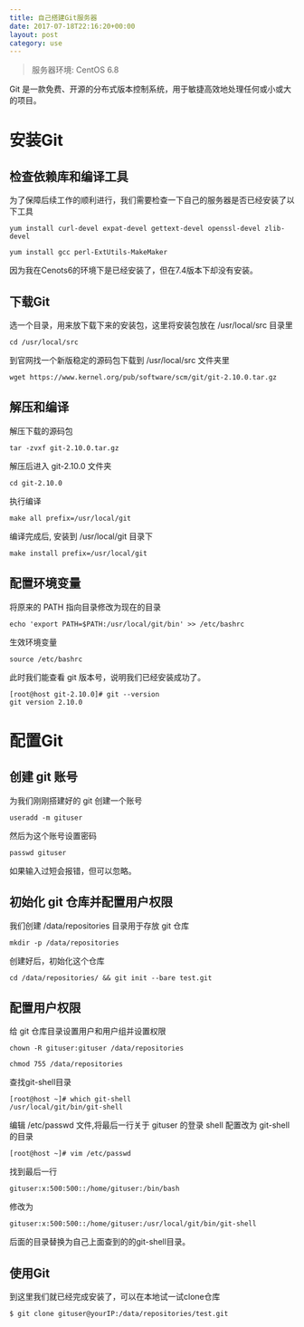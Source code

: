 ```yaml
---
title: 自己搭建Git服务器
date: 2017-07-18T22:16:20+00:00
layout: post
category: use
---
```


> 服务器环境: CentOS 6.8

Git 是一款免费、开源的分布式版本控制系统，用于敏捷高效地处理任何或小或大的项目。

# 安装Git

## 检查依赖库和编译工具

为了保障后续工作的顺利进行，我们需要检查一下自己的服务器是否已经安装了以下工具

```
yum install curl-devel expat-devel gettext-devel openssl-devel zlib-devel
```
```
yum install gcc perl-ExtUtils-MakeMaker
```
因为我在Cenots6的环境下是已经安装了，但在7.4版本下却没有安装。

## 下载Git

选一个目录，用来放下载下来的安装包，这里将安装包放在 /usr/local/src 目录里

```
cd /usr/local/src
```

到官网找一个新版稳定的源码包下载到 /usr/local/src 文件夹里
```
wget https://www.kernel.org/pub/software/scm/git/git-2.10.0.tar.gz
```

## 解压和编译

解压下载的源码包
```
tar -zvxf git-2.10.0.tar.gz
```

解压后进入 git-2.10.0 文件夹
```
cd git-2.10.0
```

执行编译


```
make all prefix=/usr/local/git
```

编译完成后, 安装到 /usr/local/git 目录下
```
make install prefix=/usr/local/git
```

## 配置环境变量

将原来的 PATH 指向目录修改为现在的目录
```
echo 'export PATH=$PATH:/usr/local/git/bin' >> /etc/bashrc
```

生效环境变量
```
source /etc/bashrc
```

此时我们能查看 git 版本号，说明我们已经安装成功了。
```
[root@host git-2.10.0]# git --version
git version 2.10.0
```

# 配置Git

## 创建 git 账号

为我们刚刚搭建好的 git 创建一个账号

```
useradd -m gituser
```

然后为这个账号设置密码
```
passwd gituser
```
如果输入过短会报错，但可以忽略。

## 初始化 git 仓库并配置用户权限

我们创建 /data/repositories 目录用于存放 git 仓库

```
mkdir -p /data/repositories

```
创建好后，初始化这个仓库
```
cd /data/repositories/ && git init --bare test.git
```

## 配置用户权限

给 git 仓库目录设置用户和用户组并设置权限

```
chown -R gituser:gituser /data/repositories
```

```
chmod 755 /data/repositories
```

查找git-shell目录

```
[root@host ~]# which git-shell
/usr/local/git/bin/git-shell
```

编辑 /etc/passwd 文件,将最后一行关于 gituser 的登录 shell 配置改为 git-shell 的目录

```
[root@host ~]# vim /etc/passwd
```
找到最后一行
```
gituser:x:500:500::/home/gituser:/bin/bash
```

修改为

```
gituser:x:500:500::/home/gituser:/usr/local/git/bin/git-shell
```

后面的目录替换为自己上面查到的的git-shell目录。

## 使用Git

到这里我们就已经完成安装了，可以在本地试一试clone仓库

```
$ git clone gituser@yourIP:/data/repositories/test.git
```
